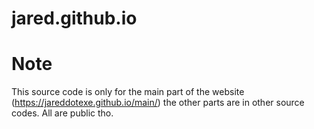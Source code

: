 # jared.github.io


# Note
This source code is only for the main part of the website (https://jareddotexe.github.io/main/) the other parts are in other source codes. All are public tho.
